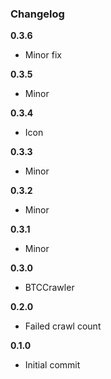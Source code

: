 ### Changelog

**0.3.6**

* Minor fix

**0.3.5**

* Minor

**0.3.4**

* Icon

**0.3.3**

* Minor

**0.3.2**

* Minor

**0.3.1**

* Minor

**0.3.0**

* BTCCrawler

**0.2.0**

* Failed crawl count

**0.1.0**

* Initial commit
